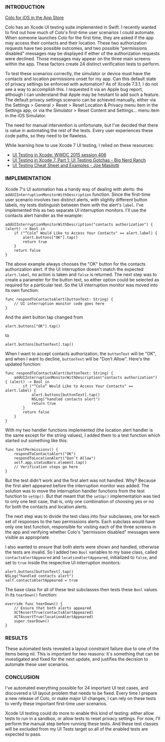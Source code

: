 ### INTRODUCTION

[Colo for iOS in the App Store](https://appsto.re/us/mxIWR.i)

Colo has an Xcode UI testing suite implemented in Swift. I recently wanted to find out how much of Colo's first-time user scenarios I could automate. When someone launches Colo for the first time, they are asked if the app may access their contacts and their location. These two authorization requests have two possible outcomes, and two possible "permissions disabled" messages may be displayed if either of the authorization requests were declined. Those messages may appear on the three main screens within the app. These factors create 24 distinct verification tests to perform.

To test these scenarios correctly, the simulator or device must have the contacts and location permissions unset for my app. Can this default state of privacy settings be enforced with automation? As of Xcode 7.3.1, I do not see a way to accomplish this. I requested it via an Apple bug report, although I can understand that Apple may be hesitant to add such a feature. The default privacy settings scenario can be achieved manually, either via the Settings > General > Reset > Reset Location & Privacy menu item in the Settings app, or via the Simulator > Reset Content and Settings... menu item in the iOS Simulator.

The need for manual intervention is unfortunate, but I've decided that there is value in automating the rest of the tests. Every user experiences these code paths, so they need to be flawless.

While learning how to use Xcode 7 UI testing, I relied on these resources:

* [UI Testing in Xcode: WWDC 2015 session 406](https://developer.apple.com/videos/play/wwdc2015/406/)
* [UI Testing in Xcode 7, Part 1: UI Testing Gotchas - Big Nerd Ranch](https://www.bignerdranch.com/blog/ui-testing-in-xcode-7-part-1-ui-testing-gotchas/)
* [UI Testing Cheat Sheet and Examples - Joe Masilotti](http://masilotti.com/ui-testing-cheat-sheet/)

### IMPLEMENTATION

Xcode 7's UI automation has a handy way of dealing with alerts: the `addUIInterruptionMonitorWithDescription` function. Since the first-time user scenario involves two distinct alerts, with slightly different button labels, my tests distinguish between them with the alert's `label`. I've implemented this as two separate UI interruption monitors. I'll use the contacts alert handler as the example:

    addUIInterruptionMonitorWithDescription("contacts authorization") { (alert) -> Bool in
        if ("“Colo” Would Like to Access Your Contacts" == alert.label) {
            alert.buttons["OK"].tap()
            return true
        }
        return false
    }

The above example always chooses the "OK" button for the contacts authorization alert. If the UI interruption doesn't match the expected `alert.label`, no action is taken and `false` is returned. The next step was to create a parameter for the button text, so either option could be selected as required for a particular test. So the UI interruption monitor was moved into its own function:

    func respondToContactsAlert(buttonText: String) {
        // UI interruption monitor code goes here
    }

And the alert button tap changed from

    alert.buttons["OK"].tap()

to

    alert.buttons[buttonText].tap()

When I want to accept contacts authorization, the `buttonText` will be "OK", and when I want to decline, `buttonText` will be "Don’t Allow". Here's the updated function:

    func respondToContactsAlert(buttonText: String) {
        addUIInterruptionMonitorWithDescription("contacts authorization") { (alert) -> Bool in
            if ("“Colo” Would Like to Access Your Contacts" == alert.label) {
                alert.buttons[buttonText].tap()
                NSLog("handled contacts alert")
                return true
            }
            return false
        }
    }

With my two handler functions implemented (the location alert handler is the same except for the string values), I added them to a test function which started out something like this:

    func testPermissions() {
        respondToContactsAlert("OK")
        respondToLocationAlert("Don’t Allow")
        self.app.statusBars.element.tap()
        // Verification steps go here
    }

 But the test didn't work and the first alert was not handled. Why? Because the first alert appeared before the interruption monitor was added. The solution was to move the interruption handler functions from the test function to `setUp()`. But that meant that the `setUp()` implementation was tied to only one test case, that is, only one combination of choosing yes or no for both the contacts and location alerts.

The next step was to divide the test class into four subclasses, one for each set of responses to the two permissions alerts. Each subclass would have only one test function, responsible for visiting each of the three screens in the app and verifying whether Colo's "permission disabled" messages were visible as appropriate.

I also wanted to ensure that both alerts were shown and handled, otherwise the tests are invalid. So I added two `Bool` variables to my base class, called `contactsAlertAppeared` and `locationAlertAppeared`, initialized to `false`, and set to `true` inside the respective UI interruption monitors:

    alert.buttons[buttonText].tap()
    NSLog("handled contacts alert")
    self.contactsAlertAppeared = true

The base class for all of these test subclasses then tests these `Bool` values in its `tearDown()` function:

    override func tearDown() {
        // Ensure that both alerts appeared
        XCTAssertTrue(contactsAlertAppeared)
        XCTAssertTrue(locationAlertAppeared)
        super.tearDown()
    }

### RESULTS

These automated tests revealed a layout constraint failure due to one of the items being nil. This is important for two reasons: it's something that can be investigated and fixed for the next update, and justifies the decision to automate these user scenarios.

### CONCLUSION

I've automated everything possible for 24 important UI test cases, and discovered a UI layout problem that needs to be fixed. Every time I prepare a new release of Colo, or make major UI changes, I can rely on these tests to verify these important first-time user scenarios.

Xcode UI testing could do more to enable this kind of testing: either allow tests to run in a sandbox, or allow tests to reset privacy settings. For now, I'll perform the manual step before running these tests. And these test classes will be excluded from my UI Tests target so all of the enabled tests are expected to pass.
